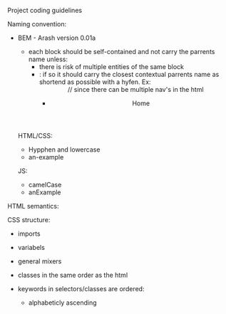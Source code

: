 Project coding guidelines

Naming convention:

- BEM - Arash version 0.01a

  - each block should be self-contained and not carry the parrents name unless:
    - there is risk of multiple entities of the same block
    - : if so it should carry the closest contextual parrents name as shortend as possible with a hyfen. Ex:
      <header class="header">
        <nav class="head-nav"> // since there can be multiple nav's in the html
          <ul class="head-nav__menu">
            <li class="head-nav__menu-item">
              <a class="head-nav__menu-link">Home</a>
            </li>
          </ul>
        </nav>
      </header>

  HTML/CSS:

  - Hypphen and lowercase
  - an-example

  JS:

  - camelCase
  - anExample

HTML semantics:

CSS structure:

- imports
- variabels
- general mixers
- classes in the same order as the html

- keywords in selectors/classes are ordered:
  - alphabeticly ascending
